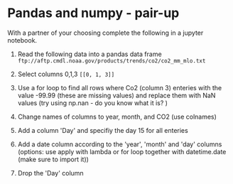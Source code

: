 # Pandas and numpy - pair-up

With a partner of your choosing complete the following in a jupyter notebook.

1. Read the following data into a pandas data frame
 ` ftp://aftp.cmdl.noaa.gov/products/trends/co2/co2_mm_mlo.txt`
 
2. Select columns 0,1,3 
`[[0, 1, 3]]`

3. Use a for loop to find all rows where 
Co2 (column 3) enteries with the value -99.99 (these are missing values) and replace them with NaN values (try using np.nan - do you know what it is? )

4. Change names of columns to year, month, and CO2 (use colnames)

5. Add a column 'Day' and specifiy the day 15 for all enteries

6. Add a date column according to the 'year', 'month' and 'day' columns (options: use apply with lambda or for loop together with datetime.date (make sure to import it)) 

7. Drop the 'Day' column

